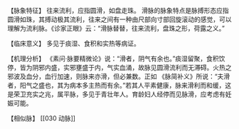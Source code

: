 【脉象特征】
往来流利，应指圆滑，如盘走珠。
滑脉的脉象特点是脉搏形态应指圆滑如珠，其搏动极其流利，往来之间有一种由尺部向寸部回旋滚动的感觉，可以理解为流利脉。《诊家正眼》云：“滑脉替替，往来流利，盘珠之形，荷露之义。”

【临床意义】
多见于痰湿、食积和实热等病证。

【机理分析】
《素问·脉要精微论》说：“滑者，阴气有余也。”痰湿留聚，食积饮停，皆为阴邪内盛，实邪壅盛于内，气实血涌，故脉见圆滑流利而无滞碍。火热之邪波及血分，血行加速，则脉来亦滑，但必兼数。正如 《脉简补义》所说：“夫滑者，阳气之盛也，其为病本多主热而有余。”若其人平素健康，脉来滑利而和缓，这是荣卫充实之兆，属平脉，多见于青壮年人。育龄妇人经停而见脉滑，应考虑有妊娠可能。

【相似脉】
[[030 动脉]]